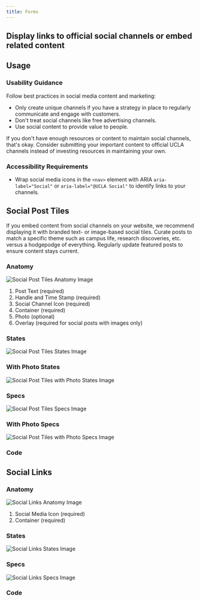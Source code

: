 ```yaml
---
title: Forms
---
```

## Display links to official social channels or embed related content

## **Usage**

### **Usability Guidance**

Follow best practices in social media content and marketing:

* Only create unique channels if you have a strategy in place to regularly communicate and engage with customers.
* Don't treat social channels like free advertising channels.
* Use social content to provide value to people.

If you don't have enough resources or content to maintain social channels, that's okay. Consider submitting your important content to official UCLA channels instead of investing resources in maintaining your own.

### **Accessibility Requirements**

* Wrap social media icons in the `<nav>` element with ARIA `aria-label="Social"` or `aria-label="@UCLA Social"` to identify links to your channels.

## **Social Post Tiles**

If you embed content from social channels on your website, we recommend displaying it with branded text- or image-based social tiles. Curate posts to match a specific theme such as campus life, research discoveries, etc. versus a hodgepodge of everything. Regularly update featured posts to ensure content stays current.

### **Anatomy**

<img class="doc-images" title="Social Post Tiles Anatomy Image" src="/build/docs/img/Social_Post_Tile/socialposttile-anatomy.jpg"/>

1. Post Text (required)
2. Handle and Time Stamp (required)
3. Social Channel Icon (required)
4. Container (required)
5. Photo (optional)
6. Overlay (required for social posts with images only)


### **States**

<img class="doc-images" title="Social Post Tiles States Image" src="/build/docs/img/Social_Post_Tile/socialposttile-states.jpg"/>

### **With Photo States**

<img class="doc-images" title="Social Post Tiles with Photo States Image" src="/build/docs/img/Social_Post_Tile/socialposttile-withphoto-states.jpg"/>

### **Specs**

<img class="doc-images" title="Social Post Tiles Specs Image" src="/build/docs/img/Social_Post_Tile/socialposttile-specs.jpg"/>

### **With Photo Specs**

<img class="doc-images" title="Social Post Tiles with Photo Specs Image" src="/build/docs/img/Social_Post_Tile/socialposttile-withphoto-states.jpg"/>

### **Code**

<!--Social Post Tiles code here, if applicable-->

## **Social Links**

### **Anatomy**

<img class="doc-images" title="Social Links Anatomy Image" src="build/docs/img/Social_Post_Tile/sociallinks-anatomy.jpg"/>

1. Social Media Icon (required)
2. Container (required)

### **States**

<img class="doc-images" title="Social Links States Image" src="/build/docs/img/Social_Post_Tile/sociallinks-states.jpg"/>

### **Specs**

<img class="doc-images" title="Social Links Specs Image" src="/build/docs/img/Social_Post_Tile/sociallinks-specs.jpg"/>

### **Code**

<!--Social Links code here, if applicable-->
